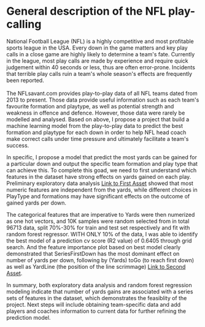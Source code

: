 # General description of the NFL play-calling 

National Football League (NFL) is a highly competitive and most profitable sports league in the USA. Every down in the game matters and key play calls in a close game are highly likely to determine a team's fate. Currently in the league, most play calls are made by experience and require quick judgement within 40 seconds or less, thus are often error-prone. Incidents that terrible play calls ruin a team's whole season's effects are frequently been reported. <br><br>
The NFLsavant.com provides play-to-play data of all NFL teams dated from 2013 to present. Those data provide useful information such as each team's favourite formation and playtype, as well as potential strength and weakness in offence and defence. However, those data were rarely be modelled and analysed.  Based on above, I propose a project that build a machine learning model from the play-to-play data to predict the best formation and playtype for each down in order to help NFL head coach make correct calls under time pressure and ultimately facilitate a team's success.

In specific, I propose a model that predict the most yards can be gained for a particular down and output the specific team formation and play type that can achieve this. To complete this goad, we need to first understand which features in the dataset have strong effects on yards gained on each play. Preliminary exploratory data analysis [Link to First Asset](https://github.com/wh2353/Data_challenge_notebook/blob/main/NFL%20play-to-play%20exploratory%20analysis.ipynb) showed that most numeric features are independent from the yards, while different choices in PlayType and formations may have significant effects on the outcome of gained yards per down.

The categorical features that are imperative to Yards were then numerized as one hot vectors, and 10K samples were random selected from in total 96713 data, split 70%-30% for train and test set respectively and fit with random forest regressor. WITH ONLY 10% of the data, I was able to identify the best model of a prediction cv score (R2 value) of 0.6405 through grid search. And the feature importance plot based on best model clearly demonstrated that SeriesFirstDown has the most dominant effect on number of yards per down, following by (Yards) toGo (to reach first down) as well as YardLine (the position of the line scrimmage) [Link to Second Asset](https://github.com/wh2353/Data_challenge_notebook/blob/main/NFL-Play-to-Play-random-forest-regression.ipynb).

In summary, both exploratory data analysis and random forest regression modeling indicate that number of yards gains are associated with a series sets of features in the dataset, which demonstrates the feasiblity of the project. Next steps will include obtaining team-specific data and add players and coaches information to current data for further refining the prediction model.
